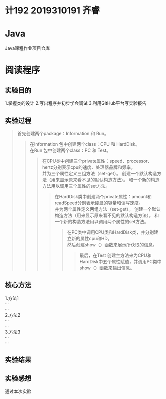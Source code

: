 # 计192 2019310191 齐睿
# Java
Java课程作业项目仓库
# 阅读程序
## 实验目的
1.掌握类的设计
2.写出程序并初步学会调试
3.利用GitHub平台写实验报告
## 实验过程
>首先创建两个package：Information 和 Run。
>>在Information 包中创建两个class：CPU 和 HardDisk。  
    在Run 包中创建两个class：PC 和 Test。  
>>>在CPU类中创建三个private属性：speed、processor、hertz分别表示cpu的速度、处理器品牌和频率。  
   并为三个属性定义三组方法（set-get）。 
   创建一个默认构造方法（用来显示原来看不见的默认构造方法）。
   和一个新的构造方法用以调用三个属性的set方法。  
>>>>在HardDisk类中创建两个private属性：amount和readSpeed分别表示硬盘的容量和读写速度。  
   并为两个属性定义两组方法（set-get）。 
   创建一个默认构造方法（用来显示原来看不见的默认构造方法）。
   和一个新的构造方法用以调用两个属性的set方法。  
>>>>>在PC类中调用CPU类和HardDisk类，并分别建立新的属性cpu和HD。  
然后创建show（）函数来展示所获取的信息。  
>>>>>>最后，在Test 创建主方法来为CPU和HardDisk中五个属性赋值，并调用PC类中show（）函数来输出信息。

## 核心方法  
1.方法1  
···  
···  
2.方法2  
···  
···  
3.方法3  
···  
···
## 实验结果
## 实验感想  
通过本次实验
